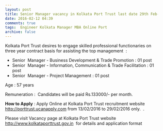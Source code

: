 ```yaml
---
layout: post
title: Senior Manager vacancy in Kolkata Port Trust last date 29th Feb-2016   
date: 2016-02-12 04:39
comments: true
tags:  Engineer Kolkata Manager MBA Online Port 
archive: false
---
```

Kolkata Port Trust desires to engage skilled professional functionaries on three year contract basis for assisting the top management  : 

- Senior  Manager - Business Development & Trade Promotion : 01 post 
- Senior  Manager - Information, Communication & Trade Facilitation : 01 post 
- Senior  Manager - Project Management : 01 post  


Age : 57 years
 
Remuneration :  Candidates will be paid Rs.133000/- per month. 

**How to Apply** : Apply Online at Kolkata Port Trust recruitment website http://porttrust.ucanapply.com from 13/02/2016 to 29/02/2016 only.  . 

Please visit Vacancy page at Kolkata Port Trust website  <http://www.kolkataporttrust.gov.in>  for details and application format




